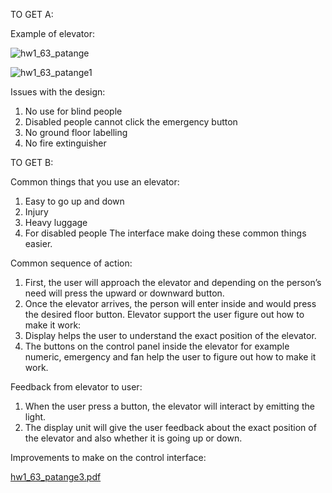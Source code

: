 TO GET A:

Example of elevator:

![hw1_63_patange](https://user-images.githubusercontent.com/55517406/65212914-b31bd600-dac1-11e9-9084-6b1f2a7af1b6.gif)

![hw1_63_patange1](https://user-images.githubusercontent.com/55517406/65213035-27567980-dac2-11e9-83a6-612d1bcdb2a7.gif)


Issues with the design:
1.	No use for blind people
2.	Disabled people cannot click the emergency button
3.	No ground floor labelling
4.	No fire extinguisher


TO GET B:

Common things that you use an elevator:
1.	Easy to go up and down
2.	Injury
3.	Heavy luggage
4.	For disabled people
The interface make doing these common things easier.

Common sequence of action:
1.	First, the user will approach the elevator and depending on the person’s need will press the upward or downward button.
2.	Once the elevator arrives, the person will enter inside and would press the desired floor button.
Elevator support the user figure out how to make it work:
1.	Display helps the user to understand the exact position of the elevator.
2.	The buttons on the control panel inside the elevator for example numeric, emergency and fan help the user to figure out how to make it work.

Feedback from elevator to user:
1.	When the user press a button, the elevator will interact by emitting the light.
2.	The display unit will give the user feedback about the exact position of the elevator and also whether it is going up or down.

Improvements to make on the control interface:

[hw1_63_patange3.pdf](https://github.com/nitishapatange/hw1_63_patange/files/3629353/hw1_63_patange3.pdf)
